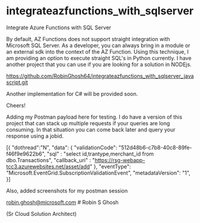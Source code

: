 # integrateazfunctions_with_sqlserver
Integrate Azure Functions with SQL Server

By default, AZ Functions does not support straight integration with Microsoft SQL Server. As a developer, you can always bring in a module or an external sdk into the context of the AZ Function. Using this technique, I am providing an option to execute straight SQL's in  Python currently. I have another project that you can use if you are looking for a solution in NODEjs. 

https://github.com/RobinGhosh64/integrateazfunctions_with_sqlserver_javascript.git

Another implementation for C# will be provided soon.

Cheers!

Adding my Postman payload here for testing. I do have a version of this project that can stack up multiple requests if your queries are long consuming. In that situation you can come back later and query your response using a jobid.

[{
    "dothread":"N",
    "data": {
      "validationCode": "512d48b6-c7b8-40c8-89fe-f46f9e9622b6",
      "sql" : "select id,trantype,merchant_id from dbo.Transactions",
      "callback_uri" : "https://rsg-webapp-tcc3.azurewebsites.net/asset/add"
    },
    "eventType": "Microsoft.EventGrid.SubscriptionValidationEvent",
    "metadataVersion": "1",
 }]

Also, added screenshots for my postman session

robin.ghosh@microsoft.com   # Robin S Ghosh

(Sr Cloud Solution Architect)

